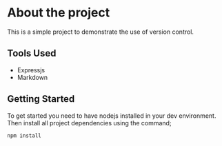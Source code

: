 # About the project
This is a simple project to demonstrate the use of version control.

## Tools Used
- Expressjs
- Markdown

## Getting Started
To get started you need to have nodejs installed in your dev environment.
Then install all project dependencies using the command;
```bash
npm install
```